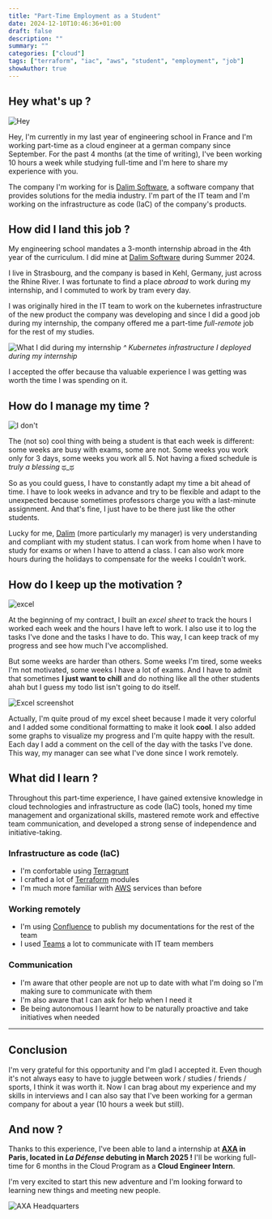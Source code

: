 ```yaml
---
title: "Part-Time Employment as a Student"
date: 2024-12-10T10:46:36+01:00
draft: false
description: ""
summary: ""
categories: ["cloud"]
tags: ["terraform", "iac", "aws", "student", "employment", "job"]
showAuthor: true
---
```


## Hey what's up ?

![Hey](./images/hey.png)

Hey, I'm currently in my last year of engineering school in France and I'm working part-time as a cloud engineer at a german company since September.
For the past 4 months (at the time of writing), I've been working 10 hours a week while studying full-time and I'm here to share my experience with you.

The company I'm working for is [Dalim Software](https://www.dalim.com/), a software company that provides solutions for the media industry. I'm part of the IT team and I'm working on the infrastructure as code (IaC) of the company's products.

## How did I land this job ?

My engineering school mandates a 3-month internship abroad in the 4th year of the curriculum. I did mine at [Dalim Software](https://www.dalim.com/) during Summer 2024.

I live in Strasbourg, and the company is based in Kehl, Germany, just across the Rhine River. I was fortunate to find a place _abroad_ to work during my internship, and I commuted to work by tram every day.

I was originally hired in the IT team to work on the kubernetes infrastructure of the new product the company was developing and since I did a good job during my internship, the company offered me a part-time _full-remote_ job for the rest of my studies.

![What I did during my internship](./images/internship-k8s.png)
_^ Kubernetes infrastructure I deployed during my internship_

I accepted the offer because tha valuable experience I was getting was worth the time I was spending on it.

## How do I manage my time ?

![I don't](./images/i-dont.png)

The (not so) cool thing with being a student is that each week is different: some weeks are busy with exams, some are not. Some weeks you work only for 3 days, some weeks you work all 5. Not having a fixed schedule is _truly a blessing_ ಥ_ಥ

So as you could guess, I have to constantly adapt my time a bit ahead of time. I have to look weeks in advance and try to be flexible and adapt to the unexpected because sometimes professors charge you with a last-minute assignment. And that's fine, I just have to be there just like the other students.

Lucky for me, [Dalim](https://www.dalim.com/) (more particularly my manager) is very understanding and compliant with my student status. I can work from home when I have to study for exams or when I have to attend a class. I can also work more hours during the holidays to compensate for the weeks I couldn't work.

## How do I keep up the motivation ?

![excel](./images/excel.png)

At the beginning of my contract, I built an _excel sheet_ to track the hours I worked each week and the hours I have left to work. I also use it to log the tasks I've done and the tasks I have to do. This way, I can keep track of my progress and see how much I've accomplished.

But some weeks are harder than others. Some weeks I'm tired, some weeks I'm not motivated, some weeks I have a lot of exams. And I have to admit that sometimes **I just want to chill** and do nothing like all the other students ahah but I guess my todo list isn't going to do itself.

![Excel screenshot](./images/excel-screenshot.png)

Actually, I'm quite proud of my excel sheet because I made it very colorful and I added some conditional formatting to make it look **cool**. I also added some graphs to visualize my progress and I'm quite happy with the result.
Each day I add a comment on the cell of the day with the tasks I've done. This way, my manager can see what I've done since I work remotely.

## What did I learn ?

Throughout this part-time experience, I have gained extensive knowledge in cloud technologies and infrastructure as code (IaC) tools, honed my time management and organizational skills, mastered remote work and effective team communication, and developed a strong sense of independence and initiative-taking.

### Infrastructure as code (IaC)

- I'm confortable using [Terragrunt](https://www.gruntwork.io/)
- I crafted a lot of [Terraform](https://www.terraform.io/) modules
- I'm much more familiar with [AWS](https://aws.amazon.com/) services than before

### Working remotely

- I'm using [Confluence](https://www.atlassian.com/software/confluence) to publish my documentations for the rest of the team
- I used [Teams](https://www.microsoft.com/fr-fr/microsoft-teams/group-chat-software) a lot to communicate with IT team members

### Communication

- I'm aware that other people are not up to date with what I'm doing so I'm making sure to communicate with them
- I'm also aware that I can ask for help when I need it
- Be being autonomous I learnt how to be naturally proactive and take initiatives when needed

---

## Conclusion

I'm very grateful for this opportunity and I'm glad I accepted it. Even though it's not always easy to have to juggle between work / studies / friends / sports, I think it was worth it. Now I can brag about my experience and my skills in interviews and I can also say that I've been working for a german company for about a year (10 hours a week but still).

## And now ?

Thanks to this experience, I've been able to land a internship at **[AXA](https://www.axa.com/) in Paris, located in _La Défense_ debuting in March 2025 !**
I'll be working full-time for 6 months in the Cloud Program as a **Cloud Engineer Intern**.

I'm very excited to start this new adventure and I'm looking forward to learning new things and meeting new people.

![AXA Headquarters](images/axa.png)
